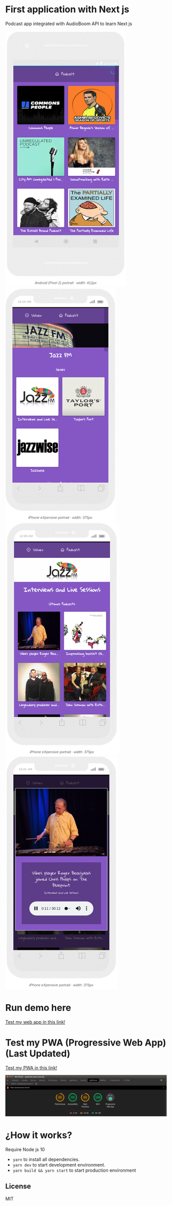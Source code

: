 # First application with Next js

Podcast app integrated with AudioBoom API to learn Next js

![Index app](./.readme-static/index.png)
![Serie](./.readme-static/serie.png)
![Channel](./.readme-static/channel.png)
![Podcast](./.readme-static/modal.png)

# Run demo here

[Test my web app in this link!](https://nextjs.surfacerobin.now.sh/)

# Test my PWA (Progressive Web App) (Last Updated)

[Test my PWA in this link!](https://podcast-pwa.now.sh/)

![Podcast](./.readme-static/screen-capture-pwa.png)

# ¿How it works?

Require Node js 10

- `yarn` to install all dependencies.
- `yarn dev` to start development environment.
- `yarn build && yarn start` to start production environment

## License

MIT
